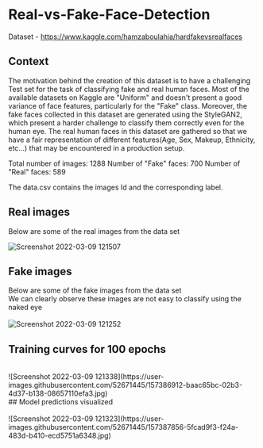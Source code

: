 # Real-vs-Fake-Face-Detection

Dataset - https://www.kaggle.com/hamzaboulahia/hardfakevsrealfaces

## Context
The motivation behind the creation of this dataset is to have a challenging Test set for the task of classifying fake and real human faces. Most of the available datasets on Kaggle are "Uniform" and doesn't present a good variance of face features, particularly for the "Fake" class. Moreover, the fake faces collected in this dataset are generated using the StyleGAN2, which present a harder challenge to classify them correctly even for the human eye. The real human faces in this dataset are gathered so that we have a fair representation of different features(Age, Sex, Makeup, Ethnicity, etc…) that may be encountered in a production setup.

Total number of images: 1288
Number of "Fake" faces: 700
Number of "Real" faces: 589

The data.csv contains the images Id and the corresponding label.
## Real images
Below are some of the real images from the data set
</br>

![Screenshot 2022-03-09 121507](https://user-images.githubusercontent.com/52671445/157387107-5e515830-dd2f-4ec6-ae1d-b8a386227d13.jpg)
</br>
## Fake images
Below are some of the fake images from the data set
</br>
We can clearly observe these images are not easy to classify using the naked eye
</br>
</br>
![Screenshot 2022-03-09 121252](https://user-images.githubusercontent.com/52671445/157386908-4c9bb4d4-76dc-4b74-bd1b-24dd99aa6510.jpg)
</br>
## Training curves for 100 epochs
</br>
![Screenshot 2022-03-09 121338](https://user-images.githubusercontent.com/52671445/157386912-baac65bc-02b3-4d37-b138-08657110efa3.jpg)
</br>
## Model predictions visualized
</br>
</br>
![Screenshot 2022-03-09 121323](https://user-images.githubusercontent.com/52671445/157387856-5fcad9f3-f24a-483d-b410-ecd5751a6348.jpg)

